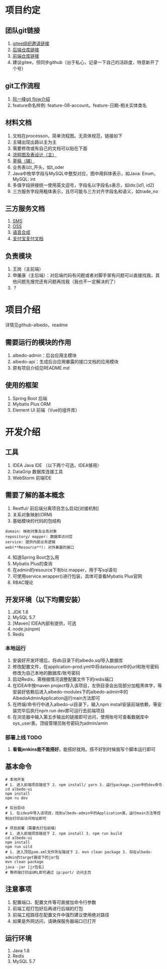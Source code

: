 # 项目约定

## 团队git链接
1. [gitee组织邀请链接](https://gitee.com/organizations/arronrgb/invite?invite=495a8c47a8870e0673132730657f858eaea671b6a995e98b5cf8b3427290ca7c9fa7750066f001ff63ce7e16acfba504)
2. [后端仓库链接](https://gitee.com/arronrgb/virtual-live-web.git)
3. [前端仓库链接](https://gitee.com/arronrgb/virtual-live-front.git)
4. 建议gitee，但同步github（出于私心，记录一下自己的活跃度，特意新开了个号）

## git工作流程
1. [阮一峰git flow介绍](http://www.ruanyifeng.com/blog/2012/07/git.html)
2. feature命名样例: feature-08-account。feature-日期-相关实体类名

## 材料文档
1. 文档在processon，简单流程图。无具体规范，链接如下
2. 主辅出现出路以主为主
3. 需要修改或有自己的文档可以贴在下面
  1. [流程图及表设计（主）](https://www.processon.com/view/link/5f38bb461e085306e15da3c9)
  2. [草稿（辅）](https://www.processon.com/view/link/5f1d858d637689168e352728)
4. 业务表以t_开头，如t_oder
2. Java中枚举字段与MySQL中整型对应，图中用斜体表示，如Java: Enum，MySQL: int
5. 多值字段拼接统一使用英文逗号，字段名以字段名s表示，如ids:[id1, id2]
6. 三方服务字段用粗体表示，且尽可能与三方对齐字段名和语义，如trade_no

## 三方服务文档
1. [SMS](https://help.aliyun.com/document_detail/102715.html?spm=5176.8195934.1283918.7.39e06a7d3w17Ug#concept-t4w-pcs-ggb)
2. [OSS](https://help.aliyun.com/product/31815.html?spm=5176.10695662.5694434980.7.2f2d36b92lYrEe)
3. [语音合成](https://help.aliyun.com/document_detail/84437.html?spm=5176.12061040.1228750.3.4e724779xH8QRr)
4. [支付宝支付文档](https://opendocs.alipay.com/apis/api_1/alipay.trade.wap.pay#%E5%93%8D%E5%BA%94%E5%8F%82%E6%95%B0)

## 负责模块
1. 王岗（主前端）
2. 申屠康（主后端）：对后端代码有问题或者对脚手架有问题可以直接找我，其他问题先搜完还有问题再找我（我也不一定解决的了）
3. ？

# 项目介绍
详情见github-albedo，readme
## 需要运行的模块的作用
1. albedo-admin：后台应用主模块
2. albedo-api：生成后台应用暴露的接口文档的应用模块
3. 原有项目介绍见README.md
## 使用的框架
1. Spring Boot 后端
2. Mybatis Plus ORM
3. Element UI 前端（Vue的组件库）

# 开发介绍
## 工具
1. IDEA Java IDE （以下两个可选，IDEA够用）
2. DataGrip 数据库连接工具
3. WebStorm 前端IDE

## 需要了解的基本概念
1. Restful/ 前后端分离项目怎么启动[对接机制]
2. 关系对象映射(ORM)
3. 基础模块的代码的包结构
```
domain: 映射对象及业务对象
repository/ mapper: 数据库访问层
service: 提供内部业务逻辑
web(**Resource**): 对外暴露的接口
```
4. 知道Spring Boot怎么用
5. Mybatis Plus的查询
  1. 在admin的resource下有biz.mapper，用于写sql语句
  2. 可使用service.wrapper()进行包装，具体可查看Mybatis Plus官网
6. RBAC理论

## 开发环境（以下均需安装）
1. JDK 1.8
2. MySQL 5.7
3. [Maven] IDEA内部有提供，可选
4. node.js(npm)
5. Redis

### 本地运行
1. 安装好开发环境后，将db目录下的albedo.sql导入数据库
2. 修改配置文件，在application-prod.yml中将datasource中的url和账号密码修改为自己本地的数据库/账号密码
3. 启动Redis，需根据情况调整配置文件下的redis端口
4. 在IDEA中按maven project导入该项目，左侧目录会出现部分加粗黑体字，等安装好依赖后进入albedo-modules下的albedo-admin中的AlbedoAdminApplication运行main方法即可
5. 在终端/命令行中进入albedo-ui目录下，输入npm install安装前端依赖，等安装完毕后执行npm run dev即可运行去前端项目
6. 在浏览器中输入第五步输出的链接即可访问，使用账号可查看数据库中sys_user表。顶级管理员账号密码为admin/amin

### 部署上线 TODO
1. **看看jenkins能不能搭好**。能搭好就用。搭不好到时候我写个脚本运行即可

## 基本命令
``` shell sript
# 本地开发
# 1. 进入前端项目路径下 2. npm install/ yarn 3. 运行package.json中的dev命令
cd albedo-ui
npm install
npm ru dev

# 后台启动
# 1. 在idea中导入该项目，找到albedo-admin中的Application类，运行main方法等控制台打印出访问地址即可

# 项目部署（需要先打包前端）
# 1. 进入前端项目路径下 2. npm install 3. npm run build
cd albedo-ui
npm install
npm run uild
# 1. 进入顶层pom.xml文件所在路径下 2. mvn clean package 3. 将在albedo-admin的target路径下的jar包
mvn clean package
java -jar [jr包名]
# 等终端打印出URL即可通过 ip:port/ 访问主页

```

## 注意事项
1. 配置端口、配置文件等可直接加命令行参数
2. 前端工程打包好后再进行后端的打包
3. 前端工程路径在配置文件中强烈建议使用绝对路径
4. 如果是外网访问，请确保服务器端口已打开

## 运行环境
1. Java 1.8
2. Redis
3. MySQL 5.7
